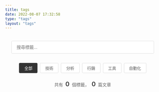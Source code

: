 ```yaml
---
title: tags
date: 2022-08-07 17:32:58
type: "tags"
layout: "tags"
---
```


<style>
/* 標籤頁面樣式 */
.tags-container {
  max-width: 1200px;
  margin: 0 auto;
  padding: 20px;
}

/* 搜尋框樣式 */
.tag-search-container {
  position: relative;
  margin-bottom: 30px;
  max-width: 500px;
  margin-left: auto;
  margin-right: auto;
}

.tag-search {
  width: 100%;
  padding: 12px 40px 12px 16px;
  font-size: 14px;
  border: 1px solid #ddd;
  border-radius: 4px;
  outline: none;
  transition: all 0.2s ease;
  background: #fff;
}

.tag-search:focus {
  border-color: #555;
  box-shadow: 0 0 0 2px rgba(85, 85, 85, 0.1);
}

.search-icon {
  position: absolute;
  right: 16px;
  top: 50%;
  transform: translateY(-50%);
  color: #999;
  font-size: 14px;
}

/* 分類標籤樣式 */
.tag-categories {
  display: flex;
  flex-wrap: wrap;
  gap: 8px;
  margin-bottom: 24px;
  justify-content: center;
}

.category-btn {
  padding: 6px 16px;
  border: 1px solid #ddd;
  border-radius: 3px;
  background: white;
  cursor: pointer;
  transition: all 0.2s ease;
  font-size: 13px;
  color: #555;
  font-weight: 400;
}

.category-btn:hover {
  border-color: #999;
  color: #333;
}

.category-btn.active {
  background: #333;
  color: white;
  border-color: #333;
}

/* 標籤統計 */
.tag-stats {
  text-align: center;
  margin-bottom: 24px;
  color: #666;
  font-size: 14px;
}

.tag-count {
  font-size: 20px;
  font-weight: 600;
  color: #333;
  margin: 0 4px;
}

/* 標籤網格 */
.tags-grid {
  display: flex;
  flex-wrap: wrap;
  gap: 12px;
  justify-content: center;
  margin-top: 24px;
}

.tag-card {
  background: #f8f8f8;
  border: 1px solid #e5e5e5;
  border-radius: 4px;
  padding: 10px 16px;
  transition: all 0.2s ease;
  cursor: pointer;
  text-decoration: none;
  display: inline-flex;
  align-items: center;
  gap: 8px;
  font-size: 14px;
}

.tag-card:hover {
  background: #333;
  color: white;
  border-color: #333;
  transform: translateY(-1px);
}

.tag-card:hover .tag-name {
  color: white;
}

.tag-card:hover .tag-post-count {
  color: rgba(255, 255, 255, 0.8);
}

.tag-name {
  font-weight: 500;
  color: #333;
  transition: color 0.2s ease;
}

.tag-post-count {
  color: #999;
  font-size: 12px;
  transition: color 0.2s ease;
}

.post-count-number {
  font-weight: 500;
}

/* 無結果提示 */
.no-results {
  text-align: center;
  padding: 60px 20px;
  color: #999;
}

.no-results-icon {
  font-size: 32px;
  margin-bottom: 16px;
  opacity: 0.3;
}

.no-results h3 {
  font-size: 16px;
  font-weight: 500;
  color: #666;
  margin-bottom: 8px;
}

.no-results p {
  font-size: 14px;
  color: #999;
}

/* 響應式設計 */
@media (max-width: 768px) {
  .tag-search-container {
    max-width: 100%;
  }
  
  .tag-categories {
    gap: 6px;
  }
  
  .category-btn {
    font-size: 12px;
    padding: 5px 12px;
  }
  
  .tags-grid {
    gap: 8px;
  }
  
  .tag-card {
    font-size: 13px;
    padding: 8px 12px;
  }
}

/* 動畫效果 */
@keyframes fadeIn {
  from {
    opacity: 0;
    transform: translateY(10px);
  }
  to {
    opacity: 1;
    transform: translateY(0);
  }
}

.tag-card {
  animation: fadeIn 0.3s ease forwards;
  opacity: 0;
}

.tag-card:nth-child(n) {
  animation-delay: calc(n * 0.02s);
}

/* 深色模式支持 */
@media (prefers-color-scheme: dark) {
  .tag-search {
    background: #2a2a2a;
    border-color: #444;
    color: #ddd;
  }
  
  .tag-search:focus {
    border-color: #666;
    box-shadow: 0 0 0 2px rgba(255, 255, 255, 0.1);
  }
  
  .category-btn {
    background: #2a2a2a;
    border-color: #444;
    color: #ddd;
  }
  
  .category-btn:hover {
    border-color: #666;
    color: #fff;
  }
  
  .category-btn.active {
    background: #fff;
    color: #333;
    border-color: #fff;
  }
  
  .tag-card {
    background: #2a2a2a;
    border-color: #444;
  }
  
  .tag-card:hover {
    background: #fff;
    color: #333;
    border-color: #fff;
  }
  
  .tag-card:hover .tag-name {
    color: #333;
  }
  
  .tag-card:hover .tag-post-count {
    color: #666;
  }
  
  .tag-name {
    color: #ddd;
  }
  
  .tag-post-count {
    color: #999;
  }
}
</style>

<div class="tags-container">
  <!-- 搜尋框 -->
  <div class="tag-search-container">
    <input 
      type="text" 
      class="tag-search" 
      id="tagSearch" 
      placeholder="搜尋標籤..."
      autocomplete="off"
    >
    <i class="fas fa-search search-icon"></i>
  </div>

  <!-- 分類按鈕 -->
  <div class="tag-categories" id="tagCategories">
    <button class="category-btn active" data-category="all">全部</button>
    <button class="category-btn" data-category="tech">技術</button>
    <button class="category-btn" data-category="analytics">分析</button>
    <button class="category-btn" data-category="marketing">行銷</button>
    <button class="category-btn" data-category="tools">工具</button>
    <button class="category-btn" data-category="automation">自動化</button>
  </div>

  <!-- 標籤統計 -->
  <div class="tag-stats">
    共有 <span class="tag-count" id="visibleTagCount">0</span> 個標籤，
    <span class="tag-count" id="totalPostCount">0</span> 篇文章
  </div>

  <!-- 標籤網格 -->
  <div class="tags-grid" id="tagsGrid">
    <!-- 標籤卡片將通過 JavaScript 動態生成 -->
  </div>

  <!-- 無結果提示 -->
  <div class="no-results" id="noResults" style="display: none;">
    <div class="no-results-icon">
      <i class="fas fa-search"></i>
    </div>
    <h3>找不到符合的標籤</h3>
    <p>請嘗試其他關鍵字或分類</p>
  </div>
</div>

<script>
// 標籤分類映射
const tagCategories = {
  'Google Analytics 4': 'analytics',
  'GA4': 'analytics',
  'Google Tag Manager': 'analytics',
  'GTM': 'analytics',
  'Looker Studio': 'analytics',
  'DataLayer': 'analytics',
  'Measurement Skill': 'analytics',
  'GA4 New Release': 'analytics',
  'GA4 Update': 'analytics',
  'GA4 證照': 'analytics',
  'GTM Tutorial': 'analytics',
  'Google Analytics Data API': 'analytics',
  'Google Tag Manager 技巧': 'analytics',
  'Google Tag Manager 教學': 'analytics',
  
  'ChatGPT': 'tech',
  'Chatgpt': 'tech',
  'Claude': 'tech',
  'AI': 'tech',
  'AI Service': 'tech',
  'API': 'tech',
  'JavaScript': 'tech',
  'Development': 'tech',
  'Cloudflare': 'tech',
  'firebase': 'tech',
  'FCM': 'tech',
  'Sora': 'tech',
  'OpenAI': 'tech',
  
  'Martech': 'marketing',
  'Email Marketing': 'marketing',
  'Email DNS': 'marketing',
  'Facebook Pixel': 'marketing',
  'Line Tag': 'marketing',
  'Stack Overflow': 'marketing',
  'DPA': 'marketing',
  '社群問答': 'marketing',
  
  'n8n': 'automation',
  'Webhook': 'automation',
  '自動化': 'automation',
  'Integration': 'automation',
  'n8n Tips': 'automation',
  'n8n 介紹': 'automation',
  'n8n-debug': 'automation',
  'n8n模板': 'automation',
  'n8n節點介紹': 'automation',
  
  'Tools': 'tools',
  'Hexo': 'tools',
  'hexo': 'tools',
  'Cursor': 'tools',
  'Chrome Devtool': 'tools',
  'Visual Studio Code': 'tools',
  '開發工具': 'tools',
  '行銷工具': 'tools',
  'Algolia': 'tools',
  'BusyTag': 'tools',
  'Simmer': 'tools',
  'Gmail': 'tools',
  'Google Chrome': 'tools',
  'Google Sheet': 'tools',
  'Google App Script': 'tools',
  'MCP': 'tools',
  'LINE': 'tools',
  'Line': 'tools',
  
  // 其他
  '3rd party cookie': 'other',
  'API Integration': 'other',
  'Cache': 'other',
  'Issue': 'other',
  'Measurement Skill': 'other',
  'Push Notification': 'other',
  'User Onboarding': 'other',
  'browser': 'other',
  'deployment': 'other',
  'git-action': 'other',
  'theme': 'other',
  'update_log': 'other',
  '活動心得': 'other'
};

// 初始化標籤數據
let allTags = [];
let filteredTags = [];

// 從頁面獲取標籤數據
function extractTagsFromPage() {
  const tagLinks = document.querySelectorAll('.tag-cloud-tags a');
  const tags = [];
  
  tagLinks.forEach(link => {
    const tagName = link.textContent.trim();
    const href = link.getAttribute('href');
    const fontSize = parseInt(link.style.fontSize) || 14;
    // 根據字體大小估算文章數量
    const postCount = Math.max(1, Math.round((fontSize - 14) * 2 + 1));
    const category = tagCategories[tagName] || 'other';
    
    tags.push({
      name: tagName,
      href: href,
      postCount: postCount,
      category: category
    });
  });
  
  // 按文章數量排序
  return tags.sort((a, b) => b.postCount - a.postCount);
}

// 渲染標籤卡片
function renderTags(tags) {
  const grid = document.getElementById('tagsGrid');
  const noResults = document.getElementById('noResults');
  
  if (tags.length === 0) {
    grid.style.display = 'none';
    noResults.style.display = 'block';
    document.getElementById('visibleTagCount').textContent = '0';
    return;
  }
  
  grid.style.display = 'flex';
  noResults.style.display = 'none';
  
  grid.innerHTML = tags.map((tag, index) => `
    <a href="${tag.href}" class="tag-card" style="animation-delay: ${index * 0.02}s">
      <span class="tag-name">${tag.name}</span>
      <span class="tag-post-count">(<span class="post-count-number">${tag.postCount}</span>)</span>
    </a>
  `).join('');
  
  // 更新統計
  document.getElementById('visibleTagCount').textContent = tags.length;
  const totalPosts = tags.reduce((sum, tag) => sum + tag.postCount, 0);
  document.getElementById('totalPostCount').textContent = totalPosts;
}

// 搜尋功能
function filterTags() {
  const searchTerm = document.getElementById('tagSearch').value.toLowerCase();
  const activeCategory = document.querySelector('.category-btn.active').dataset.category;
  
  filteredTags = allTags.filter(tag => {
    const matchesSearch = tag.name.toLowerCase().includes(searchTerm);
    const matchesCategory = activeCategory === 'all' || tag.category === activeCategory;
    return matchesSearch && matchesCategory;
  });
  
  renderTags(filteredTags);
}

// 分類按鈕事件
document.getElementById('tagCategories').addEventListener('click', (e) => {
  if (e.target.classList.contains('category-btn')) {
    document.querySelectorAll('.category-btn').forEach(btn => {
      btn.classList.remove('active');
    });
    e.target.classList.add('active');
    filterTags();
  }
});

// 搜尋框事件
document.getElementById('tagSearch').addEventListener('input', filterTags);

// 頁面載入時初始化
document.addEventListener('DOMContentLoaded', () => {
  // 隱藏原始標籤雲
  const originalTagCloud = document.querySelector('.tag-cloud');
  if (originalTagCloud) {
    originalTagCloud.style.display = 'none';
  }
  
  // 提取並初始化標籤
  allTags = extractTagsFromPage();
  filteredTags = allTags;
  renderTags(allTags);
});
</script>
